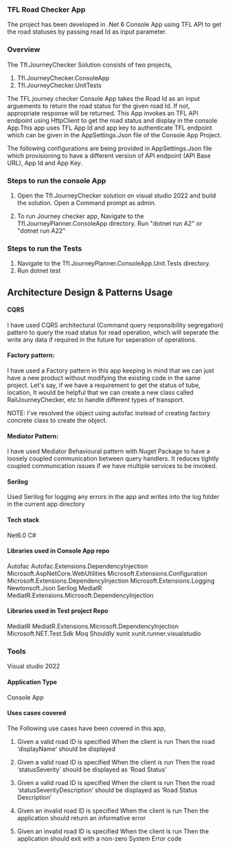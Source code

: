 ### TFL Road Checker App

The project has been developed in .Net 6 Console App using TFL API to get the road statuses by passing road Id as input parameter.

### Overview

The Tfl.JourneyChecker Solution consists of two projects,

1. Tfl.JourneyChecker.ConsoleApp
2. Tfl.JourneyChecker.UnitTests

The TFL journey checker Console App takes the Road Id as an input arguements to return the road status for the given road Id. If not, appropriate response will be returned.
This App invokes an TFL API endpoint using HttpClient to get the road status and display in the console App.This app uses TFL App Id and app key to authenticate TFL endpoint which can be given in the AppSettings.Json file of the Console App Project.

The following configurations are being provided in AppSettings.Json file which provisioning to have a different version of API endpoint (API Base URL), App Id and App Key.

### Steps to run the console App

1. Open the Tfl.JourneyChecker solution on visual studio 2022 and build the solution.
Open a Command prompt as admin.

2. To run Journey checker app, Navigate to the Tfl.JourneyPlanner.ConsoleApp directory.
Run  "dotnet run A2" or "dotnet run A22"

### Steps to run the Tests

1. Navigate to the Tfl.JourneyPlanner.ConsoleApp.Unit.Tests directory.
2. Run dotnet test

## Architecture Design & Patterns Usage

#### CQRS

I have used CQRS architectural (Command query responsibility segregation) pattern to query the road status for read operation, which will seperate the write any data if required in the future 
for seperation of operations.

#### Factory pattern:

I have used a Factory pattern in this app keeping in mind that we can just have a new product without modifying the existing code in the same project.
Let's say, if we have a requirement to get the status of tube, location, It would be helpful that we can create a new class called RailJourneyChecker, etc to handle different types of transport.

NOTE: I've resolved the object using autofac instead of creating factory concrete class to create the object. 

#### Mediator Pattern:

I have used Mediator Behavioural pattern with Nuget Package to have a loosely coupled communication between query handlers. It reduces tightly coupled communication issues if we have multiple services to be invoked.

#### Serilog

Used Serilog for logging any errors in the app and writes into the log folder in the current app directory
 
#### Tech stack
   Net6.0 
   C#
   
#### Libraries used in Console App repo
  Autofac
  Autofac.Extensions.DependencyInjection
  Microsoft.AspNetCore.WebUtilities
  Microsoft.Extensions.Configuration
  Microsoft.Extensions.DependencyInjection
  Microsoft.Extensions.Logging
  Newtonsoft.Json
  Serilog
  MediatR
  MediatR.Extensions.Microsoft.DependencyInjection

#### Libraries used in Test project Repo
  MediatR
  MediatR.Extensions.Microsoft.DependencyInjection
  Microsoft.NET.Test.Sdk
  Moq
  Shouldly
  xunit
  xunit.runner.visualstudio

### Tools
 Visual studio 2022

#### Application Type
 Console App 

#### Uses cases covered

The Following use cases have been covered in this app,

   1. Given a valid road ID is specified
    When the client is run
    Then the road ‘displayName’ should be displayed

   2. Given a valid road ID is specified
    When the client is run
    Then the road ‘statusSeverity’ should be displayed as ‘Road Status’

   3. Given a valid road ID is specified
    When the client is run
    Then the road ‘statusSeverityDescription’ should be displayed as ‘Road Status Description’

   4. Given an invalid road ID is specified
    When the client is run
    Then the application should return an informative error

   5. Given an invalid road ID is specified
    When the client is run
    Then the application should exit with a non-zero System Error code
